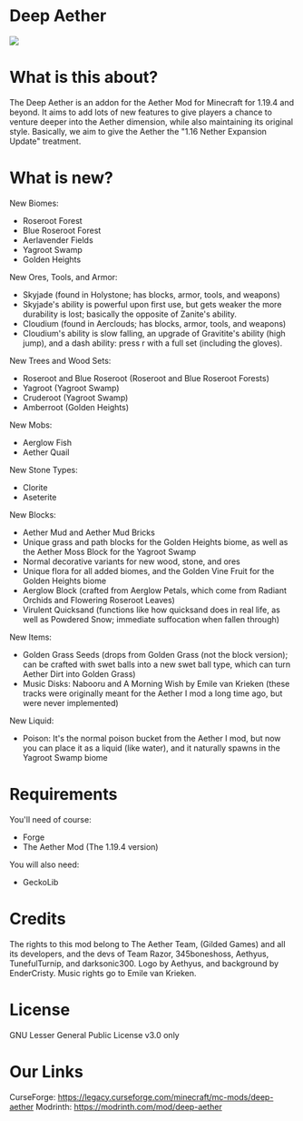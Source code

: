 # Deep Aether
![](https://media.discordapp.net/attachments/983858839269036053/985145208985485312/unknown.png?width=886&height=498)
# What is this about?

The Deep Aether is an addon for the Aether Mod for Minecraft for 1.19.4 and beyond.
It aims to add lots of new features to give players a chance to venture deeper into the Aether dimension, while also maintaining its original style.
Basically, we aim to give the Aether the "1.16 Nether Expansion Update" treatment.
 
 # What is new?

New Biomes:
 - Roseroot Forest
 - Blue Roseroot Forest
 - Aerlavender Fields
 - Yagroot Swamp
 - Golden Heights
 
New Ores, Tools, and Armor:
 - Skyjade (found in Holystone; has blocks, armor, tools, and weapons)
  - Skyjade's ability is powerful upon first use, but gets weaker the more durability is lost; basically the opposite of Zanite's ability.
 - Cloudium (found in Aerclouds; has blocks, armor, tools, and weapons)
  - Cloudium's ability is slow falling, an upgrade of Gravitite's ability (high jump), and a dash ability: press r with a full set (including the gloves).
  
New Trees and Wood Sets:
 - Roseroot and Blue Roseroot (Roseroot and Blue Roseroot Forests)
 - Yagroot (Yagroot Swamp)
 - Cruderoot (Yagroot Swamp)
 - Amberroot (Golden Heights)
 
New Mobs:
 - Aerglow Fish
 - Aether Quail
 
New Stone Types:
 - Clorite
 - Aseterite
 
New Blocks:
 - Aether Mud and Aether Mud Bricks
 - Unique grass and path blocks for the Golden Heights biome, as well as the Aether Moss Block for the Yagroot Swamp
 - Normal decorative variants for new wood, stone, and ores
 - Unique flora for all added biomes, and the Golden Vine Fruit for the Golden Heights biome
 - Aerglow Block (crafted from Aerglow Petals, which come from Radiant Orchids and Flowering Roseroot Leaves)
 - Virulent Quicksand (functions like how quicksand does in real life, as well as Powdered Snow; immediate suffocation when fallen through)
 
New Items:
 - Golden Grass Seeds (drops from Golden Grass (not the block version); can be crafted with swet balls into a new swet ball type, which can turn Aether Dirt into Golden Grass)
 - Music Disks: Nabooru and A Morning Wish by Emile van Krieken (these tracks were originally meant for the Aether I mod a long time ago, but were never implemented)
 
New Liquid:
 - Poison: It's the normal poison bucket from the Aether I mod, but now you can place it as a liquid (like water), and it naturally spawns in the Yagroot Swamp biome

# Requirements

You'll need of course:
 - Forge
 - The Aether Mod (The 1.19.4 version)
 
 You will also need:
 - GeckoLib

 
# Credits

The rights to this mod belong to The Aether Team, (Gilded Games) and all its developers, and the devs of Team Razor, 345boneshoss, Aethyus, TunefulTurnip, and darksonic300. Logo by Aethyus, and background by EnderCristy. Music rights go to Emile van Krieken.


# License

GNU Lesser General Public License v3.0 only


# Our Links

CurseForge: https://legacy.curseforge.com/minecraft/mc-mods/deep-aether
Modrinth: https://modrinth.com/mod/deep-aether
